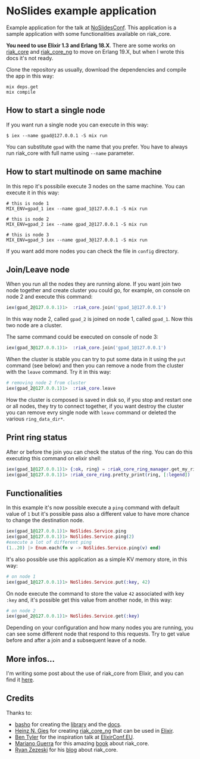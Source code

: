 # NoSlides example application

Example application for the talk at [NoSlidesConf][0]. This application is a sample application with some functionalities available on riak_core.

**You need to use Elixir 1.3 and Erlang 18.X**. There are some works on [riak_core][1] and [riak_core_ng][2] to move on Erlang 19.X, but when I wrote this docs it's not ready.

Clone the repository as usually, download the dependencies and compile the app in this way:

```shell
mix deps.get
mix compile
```

## How to start a single node
If you want run a single node you can execute in this way:

```shell
$ iex --name gpad@127.0.0.1 -S mix run
```
You can substitute `gpad` with the name that you prefer. You have to always run riak_core with full name using `--name` parameter.

## How to start multinode on same machine
In this repo it's possibile execute 3 nodes on the same machine. You can execute it in this way:

```shell
# this is node 1
MIX_ENV=gpad_1 iex --name gpad_1@127.0.0.1 -S mix run

# this is node 2
MIX_ENV=gpad_2 iex --name gpad_2@127.0.0.1 -S mix run

# this is node 3
MIX_ENV=gpad_3 iex --name gpad_3@127.0.0.1 -S mix run
```

If you want add more nodes you can check the file in `config` directory.

## Join/Leave node
When you run all the nodes they are running alone. If you want join two node together and create cluster you could go, for example, on console on node 2 and execute this command:

```elixir
iex(gpad_2@127.0.0.1)1>  :riak_core.join('gpad_1@127.0.0.1')
```
In this way node 2, called `gpad_2` is joined on node 1, called `gpad_1`. Now this two node are a cluster.

The same command could be executed on console of node 3:

```elixir
iex(gpad_3@127.0.0.1)1>  :riak_core.join('gpad_1@127.0.0.1')
```

When the cluster is stable you can try to put some data in it using the `put` command (see below) and then you can remove a node from the cluster with the `leave` command. Try it in this way:

```elixir
# removing node 2 from cluster
iex(gpad_2@127.0.0.1)1>  :riak_core.leave
```
How the cluster is composed is saved in disk so, if you stop and restart one or all nodes, they try to connect together, if you want destroy the cluster you can remove evry single node with `leave` command or deleted the various `ring_data_dir*`.


## Print ring status
After or before the join you can check the status of the ring. You can do this executing this command on elixir shell:

```elixir
iex(gpad_1@127.0.0.1)1> {:ok, ring} = :riak_core_ring_manager.get_my_ring
iex(gpad_1@127.0.0.1)1> :riak_core_ring.pretty_print(ring, [:legend])
```

## Functionalities
In this example it's now possible execute a `ping` command with default value of `1` but it's possible pass also a different value to have more chance to change the destination node.

```elixir
iex(gpad_1@127.0.0.1)1> NoSlides.Service.ping
iex(gpad_1@127.0.0.1)1> NoSlides.Service.ping(2)
#execute a lot of different ping
(1..20) |> Enum.each(fn v -> NoSlides.Service.ping(v) end)
```

It's also possible use this application as a simple KV memory store, in this way:

```elixir
# on node 1
iex(gpad_1@127.0.0.1)1> NoSlides.Service.put(:key, 42)
```
On node execute the command to store the value `42` associated with key `:key` and, it's possible get this value from another node, in this way:

```elixir
# on node 2
iex(gpad_2@127.0.0.1)1> NoSlides.Service.get(:key)
```

Depending on your configuration and how many nodes you are running, you can see some different node that respond to this requests. Try to get value before and after a join and a subsequent leave of a node.

## More infos...
I'm writing some post about the use of riak_core from Elixir, and you can find it [here][99].

## Credits
Thanks to:
- [basho](http://basho.com/) for creating the [library][1] and the [docs](http://basho.com/search/?q=riak_core).
- [Heinz N. Gies](https://twitter.com/heinz_gies) for creating [riak_core_ng][2] that can be used in [Elixir][3].
- [Ben Tyler](https://github.com/kanatohodets) for the inspiration talk at [ElixirConf.EU](http://www.elixirconf.eu/elixirconf2016/ben-tyler).
- [Mariano Guerra](https://twitter.com/warianoguerra) for this amazing [book](https://marianoguerra.github.io/little-riak-core-book/) about riak_core.
- [Ryan Zezeski](https://twitter.com/rzezeski) for his [blog](https://github.com/rzezeski/try-try-try) about riak_core.

[0]: http://www.noslidesconf.net/#schedule
[1]: https://github.com/basho/riak_core/
[2]: https://github.com/project-fifo/riak_core
[3]: https://hex.pm/packages/riak_core_ng
[99]: https://medium.com/@gpad/

